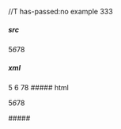 //T has-passed:no
example 333
##### src
5*6*78
##### xml
<?xml version="1.0" encoding="UTF-8"?>
<!DOCTYPE document SYSTEM "CommonMark.dtd">
<document xmlns="http://commonmark.org/xml/1.0">
  <paragraph>
    <text>5</text>
    <emph>
      <text>6</text>
    </emph>
    <text>78</text>
  </paragraph>
</document>
##### html
<p>5<em>6</em>78</p>
#####
